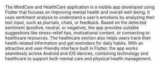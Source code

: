 The MindCare and HealthCare application is a mobile app developed using Flutter that focuses on improving mental health and overall well-being. It uses sentiment analysis to understand a user’s emotions by analyzing their text input, such as journals, chats, or feedback. Based on the detected sentiment (positive, neutral, or negative), the app provides suitable suggestions like stress-relief tips, motivational content, or connecting to healthcare resources. The healthcare section also helps users track their health-related information and get reminders for daily habits. With an attractive and user-friendly interface built in Flutter, the app works seamlessly across Android and iOS devices, combining technology and healthcare to support both mental care and physical health management.
